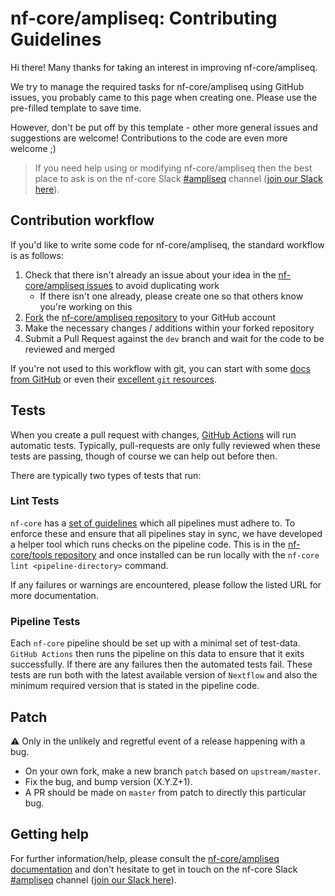# nf-core/ampliseq: Contributing Guidelines

Hi there!
Many thanks for taking an interest in improving nf-core/ampliseq.

We try to manage the required tasks for nf-core/ampliseq using GitHub issues, you probably came to this page when creating one.
Please use the pre-filled template to save time.

However, don't be put off by this template - other more general issues and suggestions are welcome!
Contributions to the code are even more welcome ;)

> If you need help using or modifying nf-core/ampliseq then the best place to ask is on the nf-core Slack [#ampliseq](https://nfcore.slack.com/channels/ampliseq) channel ([join our Slack here](https://nf-co.re/join/slack)).

## Contribution workflow

If you'd like to write some code for nf-core/ampliseq, the standard workflow is as follows:

1. Check that there isn't already an issue about your idea in the [nf-core/ampliseq issues](https://github.com/nf-core/ampliseq/issues) to avoid duplicating work
    * If there isn't one already, please create one so that others know you're working on this
2. [Fork](https://help.github.com/en/github/getting-started-with-github/fork-a-repo) the [nf-core/ampliseq repository](https://github.com/nf-core/ampliseq) to your GitHub account
3. Make the necessary changes / additions within your forked repository
4. Submit a Pull Request against the `dev` branch and wait for the code to be reviewed and merged

If you're not used to this workflow with git, you can start with some [docs from GitHub](https://help.github.com/en/github/collaborating-with-issues-and-pull-requests) or even their [excellent `git` resources](https://try.github.io/).

## Tests

When you create a pull request with changes, [GitHub Actions](https://github.com/features/actions) will run automatic tests.
Typically, pull-requests are only fully reviewed when these tests are passing, though of course we can help out before then.

There are typically two types of tests that run:

### Lint Tests

`nf-core` has a [set of guidelines](https://nf-co.re/developers/guidelines) which all pipelines must adhere to.
To enforce these and ensure that all pipelines stay in sync, we have developed a helper tool which runs checks on the pipeline code. This is in the [nf-core/tools repository](https://github.com/nf-core/tools) and once installed can be run locally with the `nf-core lint <pipeline-directory>` command.

If any failures or warnings are encountered, please follow the listed URL for more documentation.

### Pipeline Tests

Each `nf-core` pipeline should be set up with a minimal set of test-data.
`GitHub Actions` then runs the pipeline on this data to ensure that it exits successfully.
If there are any failures then the automated tests fail.
These tests are run both with the latest available version of `Nextflow` and also the minimum required version that is stated in the pipeline code.

## Patch

:warning: Only in the unlikely and regretful event of a release happening with a bug.

* On your own fork, make a new branch `patch` based on `upstream/master`.
* Fix the bug, and bump version (X.Y.Z+1).
* A PR should be made on `master` from patch to directly this particular bug.

## Getting help

For further information/help, please consult the [nf-core/ampliseq documentation](https://nf-co.re/ampliseq/docs) and don't hesitate to get in touch on the nf-core Slack [#ampliseq](https://nfcore.slack.com/channels/ampliseq) channel ([join our Slack here](https://nf-co.re/join/slack)).

